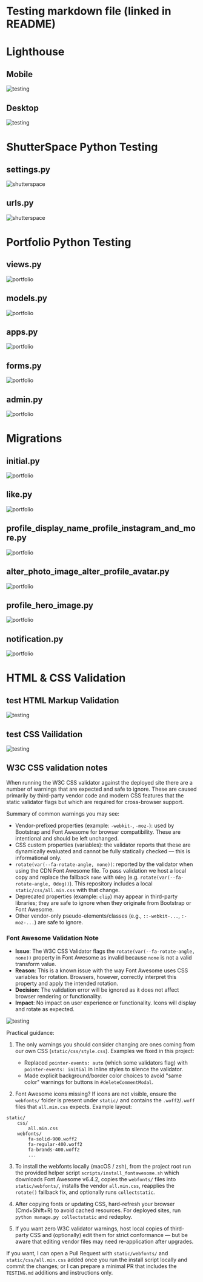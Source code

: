 # Testing markdown file (linked in README)

# Lighthouse 


## Mobile
![testing](docs/readme_images/testing-lighthouse-mobile.png)

## Desktop
![testing](docs/readme_images/testing-lighthouse-desktop.png)



# ShutterSpace Python Testing
## settings.py
![shutterspace](docs/readme_images/shutterspace-settings.png)
## urls.py
![shutterspace](docs/readme_images/shutterspace-urls.png)



# Portfolio Python Testing
## views.py
![portfolio](docs/readme_images/portfolio-views.png)
## models.py
![portfolio](docs/readme_images/portfolio-models.png)
## apps.py
![portfolio](docs/readme_images/portfolio-apps.png)
## forms.py
![portfolio](docs/readme_images/portfolio-forms.png)
## admin.py
![portfolio](docs/readme_images/portfolio-admin.png)



# Migrations
## initial.py
![portfolio](docs/readme_images/portfolio-initial-migration.png)
## like.py
![portfolio](docs/readme_images/portfolio-like.png)
## profile_display_name_profile_instagram_and_more.py 
![portfolio](docs/readme_images/portfolio-profile-displayname.png)
## alter_photo_image_alter_profile_avatar.py
![portfolio](docs/readme_images/portfolio-avatar.png)
## profile_hero_image.py
![portfolio](docs/readme_images/portfolio-hero-image.png)
## notification.py
![portfolio](docs/readme_images/portfolio-notifications.png)

# HTML & CSS Validation

## test HTML Markup Validation 
![testing](docs/readme_images/testing-validationHTML.png)

## test CSS Vailidation
![testing](docs/readme_images/testing-CSSvalidation.png)

## W3C CSS validation notes

When running the W3C CSS validator against the deployed site there are a number of warnings that are expected and safe to ignore. These are caused primarily by third-party vendor code and modern CSS features that the static validator flags but which are required for cross-browser support.

Summary of common warnings you may see:

- Vendor-prefixed properties (example: `-webkit-`, `-moz-`): used by Bootstrap and Font Awesome for browser compatibility. These are intentional and should be left unchanged.
- CSS custom properties (variables): the validator reports that these are dynamically evaluated and cannot be fully statically checked — this is informational only.
- `rotate(var(--fa-rotate-angle, none))`: reported by the validator when using the CDN Font Awesome file. To pass validation we host a local copy and replace the fallback `none` with `0deg` (e.g. `rotate(var(--fa-rotate-angle, 0deg))`). This repository includes a local `static/css/all.min.css` with that change.
- Deprecated properties (example: `clip`) may appear in third-party libraries; they are safe to ignore when they originate from Bootstrap or Font Awesome.
- Other vendor-only pseudo-elements/classes (e.g., `::-webkit-...`, `:-moz-...`) are safe to ignore.

### Font Awesome Validation Note

- **Issue**: The W3C CSS Validator flags the `rotate(var(--fa-rotate-angle, none))` property in Font Awesome as invalid because `none` is not a valid transform value.
- **Reason**: This is a known issue with the way Font Awesome uses CSS variables for rotation. Browsers, however, correctly interpret this property and apply the intended rotation.
- **Decision**: The validation error will be ignored as it does not affect browser rendering or functionality.
- **Impact**: No impact on user experience or functionality. Icons will display and rotate as expected.

![testing](docs/readme_images/testing-css-error-fontawesome.png)

Practical guidance:

1. The only warnings you should consider changing are ones coming from our own CSS (`static/css/style.css`). Examples we fixed in this project:
	 - Replaced `pointer-events: auto` (which some validators flag) with `pointer-events: initial` in inline styles to silence the validator.
	 - Made explicit background/border color choices to avoid "same color" warnings for buttons in `#deleteCommentModal`.

2. Font Awesome icons missing? If icons are not visible, ensure the `webfonts/` folder is present under `static/` and contains the `.woff2`/`.woff` files that `all.min.css` expects. Example layout:

```
static/
	css/
		all.min.css
	webfonts/
		fa-solid-900.woff2
		fa-regular-400.woff2
		fa-brands-400.woff2
		...
```

3. To install the webfonts locally (macOS / zsh), from the project root run the provided helper script `scripts/install_fontawesome.sh` which downloads Font Awesome v6.4.2, copies the `webfonts/` files into `static/webfonts/`, installs the vendor `all.min.css`, reapplies the `rotate()` fallback fix, and optionally runs `collectstatic`.

4. After copying fonts or updating CSS, hard-refresh your browser (Cmd+Shift+R) to avoid cached resources. For deployed sites, run `python manage.py collectstatic` and redeploy.

5. If you want zero W3C validator warnings, host local copies of third-party CSS and (optionally) edit them for strict conformance — but be aware that editing vendor files may need re-application after upgrades.

If you want, I can open a Pull Request with `static/webfonts/` and `static/css/all.min.css` added once you run the install script locally and commit the changes; or I can prepare a minimal PR that includes the `TESTING.md` additions and instructions only.
